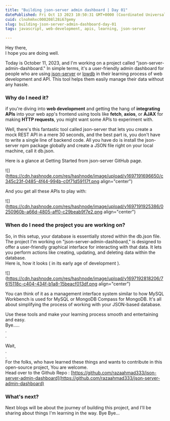 ```yaml
---
title: "Building json-server admin dashboard | Day 01"
datePublished: Fri Oct 13 2023 10:50:31 GMT+0000 (Coordinated Universal Time)
cuid: clnohmhxc000208l28i67gemy
slug: building-json-server-admin-dashboard-day-01
tags: javascript, web-development, apis, learning, json-server

---
```


Hey there,  
I hope you are doing well.

Today is October 11, 2023, and I'm working on a project called "json-server-admin-dashboard." In simple terms, it's a user-friendly admin dashboard for people who are using [json-server](https://github.com/typicode/json-server) or [lowdb](https://github.com/typicode/lowdb) in their learning process of web development and API. This tool helps them easily manage their data without any hassle.

### Why do I need it?

if you're diving into **web development** and getting the hang of **integrating APIs** into your web app's frontend using tools like **fetch**, **axios**, or **AJAX** for making **HTTP requests**, you might want some APIs to experiment with.

Well, there's this fantastic tool called json-server that lets you create a mock REST API in a mere 30 seconds, and the best part is, you don't have to write a single line of backend code. All you have do is install the json-server npm package globally and create a JSON file right on your local machine, call it db.json.  
  
Here is a glance at Getting Started from json-server GitHub page.

![](https://cdn.hashnode.com/res/hashnode/image/upload/v1697191696650/c345c23f-0485-4f44-994b-c0f71d59117f.png align="center")

And you get all these APIs to play with:

![](https://cdn.hashnode.com/res/hashnode/image/upload/v1697191925386/0250960b-a66d-4805-aff0-c29beab9f7e2.png align="center")

### When do I need the project you are working on?

So, in this setup, your database is essentially stored within the db.json file. The project I'm working on "json-server-admin-dashboard," is designed to offer a user-friendly graphical interface for interacting with that data. It lets you perform actions like creating, updating, and deleting data within the database.  
Here is, how it looks ( in its early age of development ).

![](https://cdn.hashnode.com/res/hashnode/image/upload/v1697192818206/7615118c-c404-434f-b1a8-15beacf013df.png align="center")

You can think of it as a management interface system similar to how MySQL Workbench is used for MySQL or MongoDB Compass for MongoDB. It's all about simplifying the process of working with your JSON-based database.

Use these tools and make your learning process smooth and entertaining and easy.  
Bye.....  
.  
.  
  
Wait,  
.  
.  
For the folks, who have learned these things and wants to contribute in this open-source project, You are welcome.  
Head over to the Github Repo : [https://github.com/razaahmad333/json-server-admin-dashboard](https://github.com/razaahmad333/json-server-admin-dashboard)

### What's next?

Next blogs will be about the journey of building this project, and I'll be sharing about things I'm learning in the way. Bye Bye...